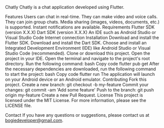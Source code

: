 Chatly
Chatly is a chat application developed using Flutter.

Features
Users can chat in real-time.
They can make video and voice calls.
They can join group chats.
Media sharing (images, videos, documents, etc.) is supported.
Instant notifications are available.
Requirements
Flutter SDK (version X.X.X)
Dart SDK (version X.X.X)
An IDE such as Android Studio or Visual Studio Code
Internet connection
Installation
Download and install the Flutter SDK.
Download and install the Dart SDK.
Choose and install an Integrated Development Environment (IDE) like Android Studio or Visual Studio Code (recommended).
Clone or download this project.
Open the project in your IDE.
Open the terminal and navigate to the project's root directory.
Run the following command:
bash
Copy code
flutter pub get
After the necessary dependencies are downloaded, run the following command to start the project:
bash
Copy code
flutter run
The application will launch on your Android device or an Android emulator.
Contributing
Fork this project.
Create a new branch: git checkout -b my-feature
Commit your changes: git commit -am 'Add some feature'
Push to the branch: git push origin my-feature
Create a new Pull Request.
License
This project is licensed under the MIT License. For more information, please see the LICENSE file.

Contact
If you have any questions or suggestions, please contact us at bogiedeveloper@gmail.com.